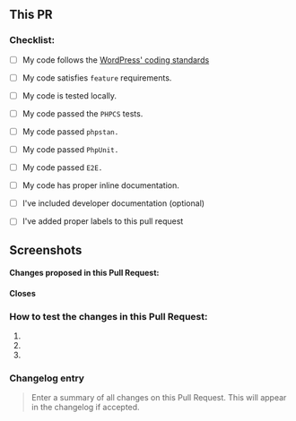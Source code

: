 This PR
-----------------
### Checklist:

* [ ] My code follows the [WordPress' coding standards](https://make.wordpress.org/core/handbook/best-practices/coding-standards/)
* [ ] My code satisfies `feature` requirements.
* [ ] My code is tested locally.
* [ ] My code passed the `PHPCS` tests.
* [ ] My code passed `phpstan.`
* [ ] My code passed `PhpUnit.`
* [ ] My code passed `E2E.`
* [ ] My code has proper inline documentation.
* [ ] I've included developer documentation (optional)
* [ ] I've added proper labels to this pull request


Screenshots
-----------------
<!-- Add screenshots of the changes made in this Pull Request. -->

#### Changes proposed in this Pull Request:
<!-- Describe the changes made to this Pull Request and the reason for such changes. -->

#### Closes #
<!-- Enter the issue number that is fixed by this PR (In the form of `Closes #123`) -->

### How to test the changes in this Pull Request:

1.
2.
3.



### Changelog entry

> Enter a summary of all changes on this Pull Request. This will appear in the changelog if accepted.
